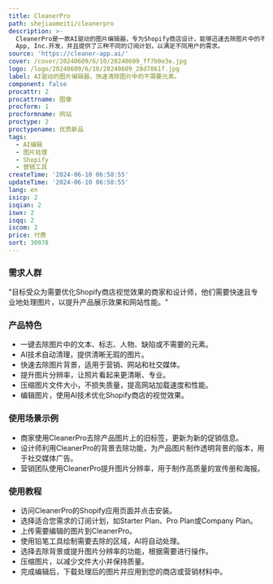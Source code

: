 ```yaml
---
title: CleanerPro
path: shejiaomeiti/cleanerpro
description: >-
  CleanerPro是一款AI驱动的图片编辑器，专为Shopify商店设计，能够迅速去除图片中的不需要的对象、缺陷或文字。它通过AI技术，提供了一键式去除元素、背景以及提升图片分辨率的功能。产品背景信息显示，CleanerPro由Cleaner
  App, Inc.开发，并且提供了三种不同的订阅计划，以满足不同用户的需求。
source: 'https://cleaner-app.ai/'
cover: /cover/20240609/6/10/20240609_ff7b0e3e.jpg
logo: /logo/20240609/6/10/20240609_28d7861f.jpg
label: AI驱动的图片编辑器，快速清除图片中的不需要元素。
component: false
procattr: 2
procattrname: 图像
procform: 1
procformname: 网站
proctype: 2
proctypename: 优质新品
tags:
  - AI编辑
  - 图片处理
  - Shopify
  - 营销工具
createTime: '2024-06-10 06:58:55'
updateTime: '2024-06-10 06:58:55'
lang: en
isicp: 2
isqian: 2
iswx: 2
isqq: 2
iscom: 2
price: 付费
sort: 30978
---
```




### 需求人群
"目标受众为需要优化Shopify商店视觉效果的商家和设计师，他们需要快速且专业地处理图片，以提升产品展示效果和网站性能。"

### 产品特色
* 一键去除图片中的文本、标志、人物、缺陷或不需要的元素。
* AI技术自动清理，提供清晰无瑕的图片。
* 快速去除图片背景，适用于营销、网站和社交媒体。
* 提升图片分辨率，让照片看起来更清晰、专业。
* 压缩图片文件大小，不损失质量，提高网站加载速度和性能。
* 编辑图片，使用AI技术优化Shopify商店的视觉效果。

### 使用场景示例
* 商家使用CleanerPro去除产品图片上的旧标签，更新为新的促销信息。
* 设计师利用CleanerPro的背景去除功能，为产品图片制作透明背景的版本，用于社交媒体广告。
* 营销团队使用CleanerPro提升图片分辨率，用于制作高质量的宣传册和海报。

### 使用教程
* 访问CleanerPro的Shopify应用页面并点击安装。
* 选择适合您需求的订阅计划，如Starter Plan、Pro Plan或Company Plan。
* 上传需要编辑的图片到CleanerPro。
* 使用铅笔工具绘制需要去除的区域，AI将自动处理。
* 选择去除背景或提升图片分辨率的功能，根据需要进行操作。
* 压缩图片，以减少文件大小并保持质量。
* 完成编辑后，下载处理后的图片并应用到您的商店或营销材料中。

  
